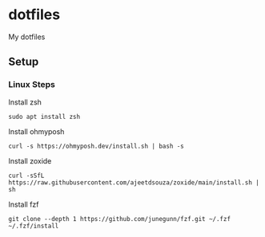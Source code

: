 # dotfiles
My dotfiles


## Setup

### Linux Steps

Install zsh 
```
sudo apt install zsh
```

Install ohmyposh
```
curl -s https://ohmyposh.dev/install.sh | bash -s
```

Install zoxide
```
curl -sSfL https://raw.githubusercontent.com/ajeetdsouza/zoxide/main/install.sh | sh
```

Install fzf
```
git clone --depth 1 https://github.com/junegunn/fzf.git ~/.fzf
~/.fzf/install
```
